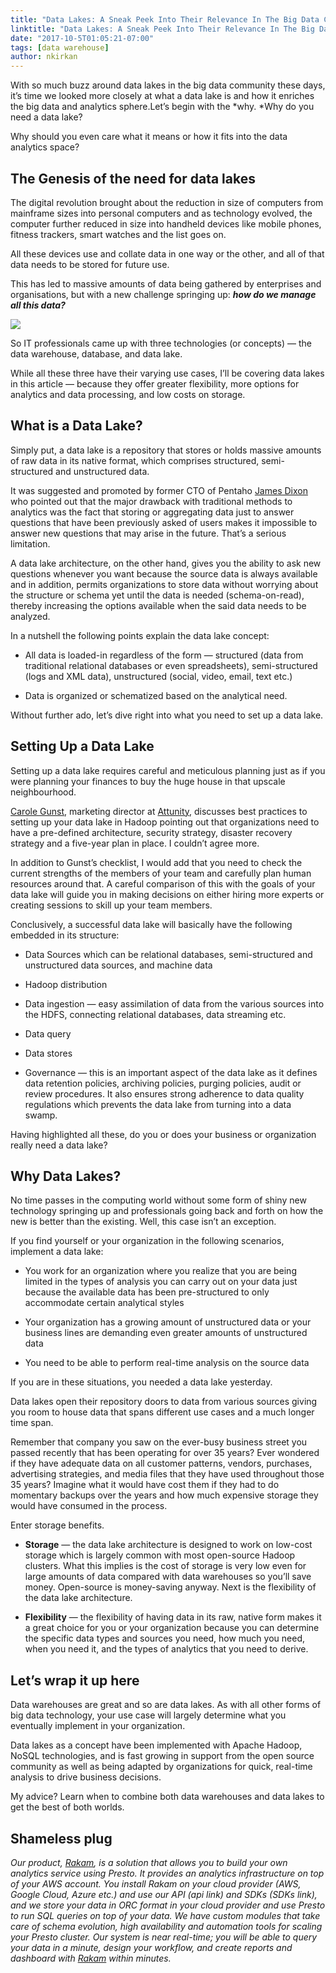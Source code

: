 ```yaml
---
title: "Data Lakes: A Sneak Peek Into Their Relevance In The Big Data Community"
linktitle: "Data Lakes: A Sneak Peek Into Their Relevance In The Big Data Community"
date: "2017-10-5T01:05:21-07:00"
tags: [data warehouse]
author: nkirkan
---
```


With so much buzz around data lakes in the big data community these days, it’s time we looked more closely at what a data lake is and how it enriches the big data and analytics sphere.Let’s begin with the *why. *Why do you need a data lake?

Why should you even care what it means or how it fits into the data analytics space?

## The Genesis of the need for data lakes

The digital revolution brought about the reduction in size of computers from mainframe sizes into personal computers and as technology evolved, the computer further reduced in size into handheld devices like mobile phones, fitness trackers, smart watches and the list goes on.

All these devices use and collate data in one way or the other, and all of that data needs to be stored for future use.

This has led to massive amounts of data being gathered by enterprises and organisations, but with a new challenge springing up: ***how do we manage all this data?***

![](https://cdn-images-1.medium.com/max/2000/0*U1XW6gKuvymgw2_r.)

So IT professionals came up with three technologies (or concepts) — the data warehouse, database, and data lake.

While all these three have their varying use cases, I’ll be covering data lakes in this article — because they offer greater flexibility, more options for analytics and data processing, and low costs on storage.

## What is a Data Lake?

Simply put, a data lake is a repository that stores or holds massive amounts of raw data in its native format, which comprises structured, semi-structured and unstructured data.

It was suggested and promoted by former CTO of Pentaho [James Dixon](https://jamesdixon.wordpress.com/2010/10/14/pentaho-hadoop-and-data-lakes/) who pointed out that the major drawback with traditional methods to analytics was the fact that storing or aggregating data just to answer questions that have been previously asked of users makes it impossible to answer new questions that may arise in the future. That’s a serious limitation.

A data lake architecture, on the other hand, gives you the ability to ask new questions whenever you want because the source data is always available and in addition, permits organizations to store data without worrying about the structure or schema yet until the data is needed (schema-on-read), thereby increasing the options available when the said data needs to be analyzed.

In a nutshell the following points explain the data lake concept:

* All data is loaded-in regardless of the form — structured (data from traditional relational databases or even spreadsheets), semi-structured (logs and XML data), unstructured (social, video, email, text etc.)

* Data is organized or schematized based on the analytical need.

Without further ado, let’s dive right into what you need to set up a data lake.

## Setting Up a Data Lake

Setting up a data lake requires careful and meticulous planning just as if you were planning your finances to buy the huge house in that upscale neighbourhood.

[Carole Gunst](https://insidebigdata.com/2016/08/22/four-best-practices-for-setting-up-your-data-lake-in-hadoop/), marketing director at [Attunity](https://www.attunity.com/), discusses best practices to setting up your data lake in Hadoop pointing out that organizations need to have a pre-defined architecture, security strategy, disaster recovery strategy and a five-year plan in place. I couldn’t agree more.

In addition to Gunst’s checklist, I would add that you need to check the current strengths of the members of your team and carefully plan human resources around that. A careful comparison of this with the goals of your data lake will guide you in making decisions on either hiring more experts or creating sessions to skill up your team members.

Conclusively, a successful data lake will basically have the following embedded in its structure:

* Data Sources which can be relational databases, semi-structured and unstructured data sources, and machine data

* Hadoop distribution

* Data ingestion — easy assimilation of data from the various sources into the HDFS, connecting relational databases, data streaming etc.

* Data query

* Data stores

* Governance — this is an important aspect of the data lake as it defines data retention policies, archiving policies, purging policies, audit or review procedures. It also ensures strong adherence to data quality regulations which prevents the data lake from turning into a data swamp.

Having highlighted all these, do you or does your business or organization really need a data lake?

## Why Data Lakes?

No time passes in the computing world without some form of shiny new technology springing up and professionals going back and forth on how the new is better than the existing. Well, this case isn’t an exception.

If you find yourself or your organization in the following scenarios, implement a data lake:

* You work for an organization where you realize that you are being limited in the types of analysis you can carry out on your data just because the available data has been pre-structured to only accommodate certain analytical styles

* Your organization has a growing amount of unstructured data or your business lines are demanding even greater amounts of unstructured data

* You need to be able to perform real-time analysis on the source data

If you are in these situations, you needed a data lake yesterday.

Data lakes open their repository doors to data from various sources giving you room to house data that spans different use cases and a much longer time span.

Remember that company you saw on the ever-busy business street you passed recently that has been operating for over 35 years? Ever wondered if they have adequate data on all customer patterns, vendors, purchases, advertising strategies, and media files that they have used throughout those 35 years? Imagine what it would have cost them if they had to do momentary backups over the years and how much expensive storage they would have consumed in the process.

Enter storage benefits.

* **Storage** — the data lake architecture is designed to work on low-cost storage which is largely common with most open-source Hadoop clusters. What this implies is the cost of storage is very low even for large amounts of data compared with data warehouses so you’ll save money. Open-source is money-saving anyway. Next is the flexibility of the data lake architecture.

* **Flexibility** — the flexibility of having data in its raw, native form makes it a great choice for you or your organization because you can determine the specific data types and sources you need, how much you need, when you need it, and the types of analytics that you need to derive.

## Let’s wrap it up here

Data warehouses are great and so are data lakes. As with all other forms of big data technology, your use case will largely determine what you eventually implement in your organization.

Data lakes as a concept have been implemented with Apache Hadoop, NoSQL technologies, and is fast growing in support from the open source community as well as being adapted by organizations for quick, real-time analysis to drive business decisions.

My advice? Learn when to combine both data warehouses and data lakes to get the best of both worlds.

## Shameless plug

*Our product, [Rakam](https://rakam.io/), is a solution that allows you to build your own analytics service using Presto. It provides an analytics infrastructure on top of your AWS account. You install Rakam on your cloud provider (AWS, Google Cloud, Azure etc.) and use our API (api link) and SDKs (SDKs link), and we store your data in ORC format in your cloud provider and use Presto to run SQL queries on top of your data. We have custom modules that take care of schema evolution, high availability and automation tools for scaling your Presto cluster. Our system is near real-time; you will be able to query your data in a minute, design your workflow, and create reports and dashboard with [Rakam](https://rakam.io/) within minutes.*
